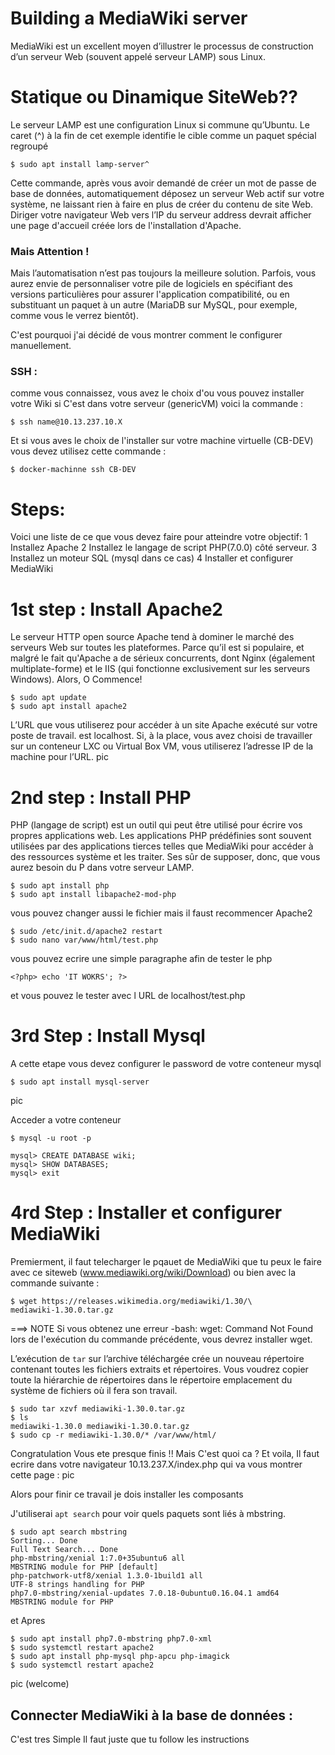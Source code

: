 # Building a MediaWiki server

 MediaWiki est un excellent moyen d’illustrer le processus de construction d’un
serveur Web (souvent appelé serveur LAMP) sous Linux.
# Statique ou Dinamique SiteWeb??

Le serveur LAMP est une configuration Linux si commune qu’Ubuntu. Le caret (^) à la fin de cet exemple identifie le
cible comme un paquet spécial regroupé
 
 ```
$ sudo apt install lamp-server^
```

Cette commande, après vous avoir demandé de créer un mot de passe de base de données, automatiquement
déposez un serveur Web actif sur votre système, ne laissant rien à faire
en plus de créer du contenu de site Web. Diriger votre navigateur Web vers l’IP du serveur
address devrait afficher une page d'accueil créée lors de l'installation d'Apache.
### Mais Attention ! 

Mais l’automatisation n’est pas toujours la meilleure solution. Parfois, vous aurez envie de personnaliser
votre pile de logiciels en spécifiant des versions particulières pour assurer l'application
compatibilité, ou en substituant un paquet à un autre (MariaDB sur MySQL, pour
exemple, comme vous le verrez bientôt).

C'est pourquoi j'ai décidé de vous montrer comment le configurer manuellement.
### SSH :
comme vous connaissez, vous avez le choix d'ou vous pouvez installer votre Wiki si C'est dans votre serveur (genericVM)
voici la commande :
```
$ ssh name@10.13.237.10.X 
```
Et si vous aves le choix de l'installer sur votre machine virtuelle (CB-DEV) vous devez utilisez cette commande :
```
$ docker-machinne ssh CB-DEV
```

# Steps:

Voici une liste de ce que vous devez faire pour atteindre votre objectif:
1 Installez Apache
2 Installez le langage de script PHP(7.0.0) côté serveur.
3 Installez un moteur SQL (mysql dans ce cas)
4 Installer et configurer MediaWiki

# 1st step : Install Apache2 

Le serveur HTTP open source Apache tend à dominer
le marché des serveurs Web sur toutes les plateformes. Parce qu’il est si populaire, et malgré le
fait qu'Apache a de sérieux concurrents, dont Nginx (également multiplate-forme) et le
IIS (qui fonctionne exclusivement sur les serveurs Windows).
Alors, O Commence!

```
$ sudo apt update
$ sudo apt install apache2

```
L’URL que vous utiliserez pour accéder à un site Apache exécuté sur votre poste de travail.
est localhost. Si, à la place, vous avez choisi de travailler sur un conteneur LXC ou Virtual
Box VM, vous utiliserez l’adresse IP de la machine pour l’URL.
pic

 # 2nd step : Install PHP
 
PHP (langage de script) est un outil qui peut être
utilisé pour écrire vos propres applications web. Les applications PHP prédéfinies sont souvent utilisées par
des applications tierces telles que MediaWiki pour accéder à des ressources système et les traiter. Ses
sûr de supposer, donc, que vous aurez besoin du P dans votre serveur LAMP.
 
 ```
$ sudo apt install php
$ sudo apt install libapache2-mod-php

```
vous pouvez changer aussi le fichier mais il faust recommencer Apache2 

```
$ sudo /etc/init.d/apache2 restart
$ sudo nano var/www/html/test.php
```
vous pouvez ecrire une simple paragraphe afin de tester le php 

```
<?php> echo 'IT WOKRS'; ?>
```
et vous pouvez le tester avec l URL de localhost/test.php

# 3rd Step : Install Mysql

A cette etape vous devez configurer le password de votre conteneur mysql

```
$ sudo apt install mysql-server
```
pic 

Acceder a votre conteneur

```
$ mysql -u root -p
```
```
mysql> CREATE DATABASE wiki;
mysql> SHOW DATABASES;
mysql> exit
```
# 4rd Step : Installer et configurer MediaWiki

Premierment, il faut telecharger le pqauet de MediaWiki que tu peux le faire avec ce siteweb (www.mediawiki.org/wiki/Download) ou bien avec  la commande suivante :
```
$ wget https://releases.wikimedia.org/mediawiki/1.30/\
mediawiki-1.30.0.tar.gz
```
===> 
NOTE Si vous obtenez une erreur -bash: wget: Command Not Found lors de l'exécution du
commande précédente, vous devrez installer wget.

L’exécution de ``` tar ``` sur l’archive téléchargée crée un nouveau répertoire contenant toutes les
fichiers extraits et répertoires. Vous voudrez copier toute la hiérarchie de répertoires dans le répertoire
emplacement du système de fichiers où il fera son travail.

```
$ sudo tar xzvf mediawiki-1.30.0.tar.gz
$ ls
mediawiki-1.30.0 mediawiki-1.30.0.tar.gz
$ sudo cp -r mediawiki-1.30.0/* /var/www/html/
```
Congratulation Vous ete presque finis !! 
Mais C'est quoi ca ?
Et voila, Il faut ecrire dans votre navigateur 10.13.237.X/index.php
qui va vous montrer cette page :
pic

Alors pour finir ce travail je dois installer les composants 


J'utiliserai ``` apt search ``` pour voir quels paquets sont liés à mbstring.
```
$ sudo apt search mbstring
Sorting... Done
Full Text Search... Done
php-mbstring/xenial 1:7.0+35ubuntu6 all
MBSTRING module for PHP [default]
php-patchwork-utf8/xenial 1.3.0-1build1 all
UTF-8 strings handling for PHP
php7.0-mbstring/xenial-updates 7.0.18-0ubuntu0.16.04.1 amd64
MBSTRING module for PHP
```
et Apres
```
$ sudo apt install php7.0-mbstring php7.0-xml
$ sudo systemctl restart apache2
$ sudo apt install php-mysql php-apcu php-imagick
$ sudo systemctl restart apache2
```
pic (welcome)

## Connecter MediaWiki à la base de données :
C'est tres Simple Il faut juste que tu follow les instructions 

